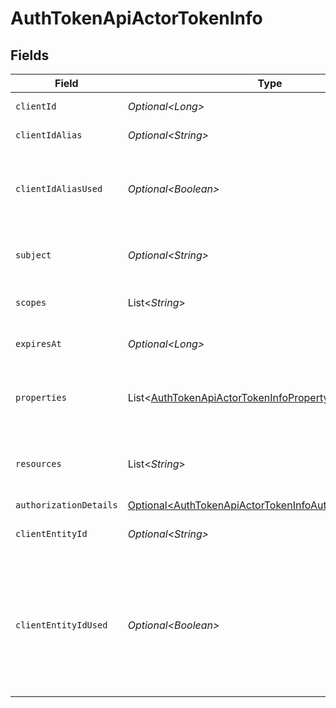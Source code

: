 # AuthTokenApiActorTokenInfo


## Fields

| Field                                                                                                                                  | Type                                                                                                                                   | Required                                                                                                                               | Description                                                                                                                            |
| -------------------------------------------------------------------------------------------------------------------------------------- | -------------------------------------------------------------------------------------------------------------------------------------- | -------------------------------------------------------------------------------------------------------------------------------------- | -------------------------------------------------------------------------------------------------------------------------------------- |
| `clientId`                                                                                                                             | *Optional\<Long>*                                                                                                                      | :heavy_minus_sign:                                                                                                                     | The client id.                                                                                                                         |
| `clientIdAlias`                                                                                                                        | *Optional\<String>*                                                                                                                    | :heavy_minus_sign:                                                                                                                     | The alias of the client.                                                                                                               |
| `clientIdAliasUsed`                                                                                                                    | *Optional\<Boolean>*                                                                                                                   | :heavy_minus_sign:                                                                                                                     | Flag specifying if the alias was used to identify the client                                                                           |
| `subject`                                                                                                                              | *Optional\<String>*                                                                                                                    | :heavy_minus_sign:                                                                                                                     | the resource owner unique id                                                                                                           |
| `scopes`                                                                                                                               | List\<*String*>                                                                                                                        | :heavy_minus_sign:                                                                                                                     | The scopes granted on the token                                                                                                        |
| `expiresAt`                                                                                                                            | *Optional\<Long>*                                                                                                                      | :heavy_minus_sign:                                                                                                                     | time which the token expires.                                                                                                          |
| `properties`                                                                                                                           | List\<[AuthTokenApiActorTokenInfoProperty](../../models/operations/AuthTokenApiActorTokenInfoProperty.md)>                             | :heavy_minus_sign:                                                                                                                     | Extra properties associated with the token                                                                                             |
| `resources`                                                                                                                            | List\<*String*>                                                                                                                        | :heavy_minus_sign:                                                                                                                     | The array of the resources of the token.                                                                                               |
| `authorizationDetails`                                                                                                                 | [Optional\<AuthTokenApiActorTokenInfoAuthorizationDetails>](../../models/operations/AuthTokenApiActorTokenInfoAuthorizationDetails.md) | :heavy_minus_sign:                                                                                                                     | N/A                                                                                                                                    |
| `clientEntityId`                                                                                                                       | *Optional\<String>*                                                                                                                    | :heavy_minus_sign:                                                                                                                     | The entity ID of the client.<br/>                                                                                                      |
| `clientEntityIdUsed`                                                                                                                   | *Optional\<Boolean>*                                                                                                                   | :heavy_minus_sign:                                                                                                                     | Flag which indicates whether the entity ID of the client was used when the request for the access token was made.<br/>                 |